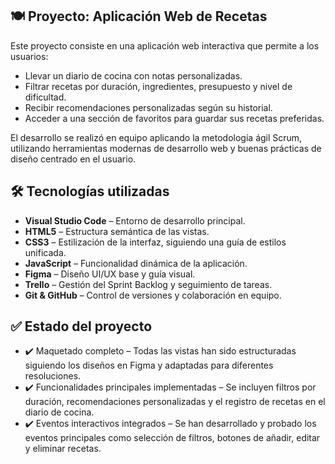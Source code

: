 ## 🍽️ Proyecto: Aplicación Web de Recetas
Este proyecto consiste en una aplicación web interactiva que permite a los usuarios:
- Llevar un diario de cocina con notas personalizadas.
- Filtrar recetas por duración, ingredientes, presupuesto y nivel de dificultad.
- Recibir recomendaciones personalizadas según su historial.
- Acceder a una sección de favoritos para guardar sus recetas preferidas.
  
El desarrollo se realizó en equipo aplicando la metodología ágil Scrum, utilizando herramientas modernas de desarrollo web y buenas prácticas de diseño centrado en el usuario.

## 🛠️ Tecnologías utilizadas

- **Visual Studio Code** – Entorno de desarrollo principal.
- **HTML5** – Estructura semántica de las vistas.
- **CSS3** – Estilización de la interfaz, siguiendo una guía de estilos unificada.
- **JavaScript** – Funcionalidad dinámica de la aplicación.
- **Figma** – Diseño UI/UX base y guía visual.
- **Trello** – Gestión del Sprint Backlog y seguimiento de tareas.
- **Git & GitHub** – Control de versiones y colaboración en equipo.

  
## ✅ Estado del proyecto

- ✔️ Maquetado completo – Todas las vistas han sido estructuradas siguiendo los diseños en Figma y adaptadas para diferentes resoluciones.
- ✔️ Funcionalidades principales implementadas – Se incluyen filtros por duración, recomendaciones personalizadas y el registro de recetas en el diario de cocina.
- ✔️ Eventos interactivos integrados – Se han desarrollado y probado los eventos principales como selección de filtros, botones de añadir, editar y eliminar recetas.

